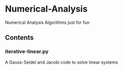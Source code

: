 # Numerical-Analysis
Numerical Analysis Algorithms just for fun

## Contents
### iterative-linear.py
A Gauss-Seidel and Jacobi code to solve linear systems
